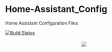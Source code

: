 # Home-Assistant_Config
Home Assistant Configuration Files

[![Build Status](https://travis-ci.org/rjsachse/Home-Assistant-Config.svg?branch=master)](https://travis-ci.org/rjsachse/Home-Assistant-Config)
<div align="center">
  <h4>
    <a href="https://travis-ci.org/rjsachse/Home-Assistant-Config.svg?branch=master"/></a>
    <a href="https://github.com/rjsachse/Home-Assistant-Config/commits/master"><img src="https://img.shields.io/github/last-commit/rjsachse/Home-Assistant-Config.svg?style=plasticr"/></a>
  </h4>
</div>


